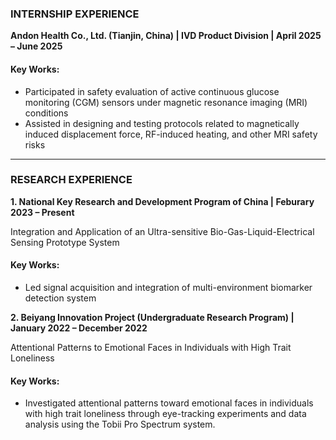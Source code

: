 ### **INTERNSHIP EXPERIENCE**  
**Andon Health Co., Ltd. (Tianjin, China) | IVD Product Division | April 2025 – June 2025**  

#### Key Works:  
- Participated in safety evaluation of active continuous glucose monitoring (CGM) sensors under magnetic resonance imaging (MRI) conditions  
- Assisted in designing and testing protocols related to magnetically induced displacement force, RF-induced heating, and other MRI safety risks

---

### **RESEARCH EXPERIENCE**  
**1. National Key Research and Development Program of China | Feburary 2023 – Present**  

Integration and Application of an Ultra-sensitive Bio-Gas-Liquid-Electrical Sensing Prototype System

#### Key Works:  
- Led signal acquisition and integration of multi-environment biomarker detection system  

**2. Beiyang Innovation Project (Undergraduate Research Program) | January 2022 – December 2022**  

Attentional Patterns to Emotional Faces in Individuals with High Trait Loneliness

#### Key Works:  
- Investigated attentional patterns toward emotional faces in individuals with high trait loneliness through eye-tracking experiments and data analysis using the Tobii Pro Spectrum system. 

